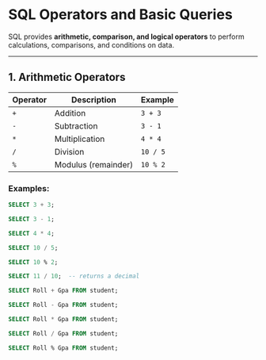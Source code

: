 # SQL Operators and Basic Queries

SQL provides **arithmetic, comparison, and logical operators** to perform calculations, comparisons, and conditions on data.

---

## 1. Arithmetic Operators

| Operator | Description                  | Example       |
|----------|-----------------------------|---------------|
| `+`      | Addition                     | `3 + 3`       |
| `-`      | Subtraction                  | `3 - 1`       |
| `*`      | Multiplication               | `4 * 4`       |
| `/`      | Division                     | `10 / 5`      |
| `%`      | Modulus (remainder)          | `10 % 2`      |

### Examples:

```sql
SELECT 3 + 3;
```
```sql
SELECT 3 - 1;
```
```sql
SELECT 4 * 4;
```
```sql
SELECT 10 / 5;
```
```sql
SELECT 10 % 2;
```
```sql
SELECT 11 / 10;  -- returns a decimal
```
```sql
SELECT Roll + Gpa FROM student;
```
```sql
SELECT Roll - Gpa FROM student;
```
```sql
SELECT Roll * Gpa FROM student;
```
```sql
SELECT Roll / Gpa FROM student;
```
```sql
SELECT Roll % Gpa FROM student;
```
